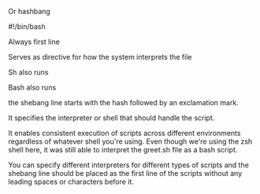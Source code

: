 Or hashbang 

#!/bin/bash 

 

Always first line 

 

Serves as directive for how the system interprets the file 

 

Sh also runs 

Bash also runs 

 

the shebang line starts with the hash followed by an exclamation mark.  

 

It specifies the interpreter or shell that should handle the script.  

 

It enables consistent execution of scripts across different environments regardless of whatever shell you're using. Even though we're using the zsh shell here, it was still able to interpret the greet.sh file as a bash script.  

 

You can specify different interpreters for different types of scripts and the shebang line should be placed as the first line of the scripts without any leading spaces or characters before it. 

 
